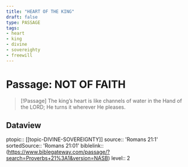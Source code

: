 ```yaml
---
title: "HEART OF THE KING"
draft: false
type: PASSAGE
tags:
- heart
- king
- divine
- sovereighty
- freewill
---
```


# Passage: NOT OF FAITH
> [!Passage]
> The king’s heart is like channels of water in the Hand of the LORD; He turns it wherever He pleases.

## Dataview
ptopic:: [[topic-DIVINE-SOVEREIGNTY]]
source:: 'Romans 21:1'
sortedSource:: 'Romans 21:01'
biblelink:: (https://www.biblegateway.com/passage/?search=Proverbs+21%3A1&version=NASB)
level:: 2
